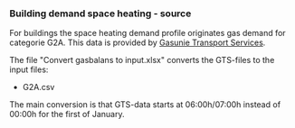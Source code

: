 ### Building demand space heating - source

For buildings the space heating demand profile originates gas demand for categorie G2A. This data is provided by [Gasunie Transport Services](https://www.gasunietransportservices.nl/downloads-en-formulieren).

The file "Convert gasbalans to input.xlsx" converts the GTS-files to the input files:

* G2A.csv

The main conversion is that GTS-data starts at 06:00h/07:00h instead of 00:00h for the first of January.